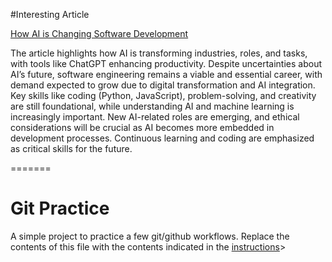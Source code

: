 
#Interesting Article

[How AI is Changing Software Development](https://builtin.com/artificial-intelligence/ai-software-development)

The article highlights how AI is transforming industries, roles, and tasks, with tools like ChatGPT enhancing productivity. Despite uncertainties about AI’s future, software engineering remains a viable and essential career, with demand expected to grow due to digital transformation and AI integration. Key skills like coding (Python, JavaScript), problem-solving, and creativity are still foundational, while understanding AI and machine learning is increasingly important. New AI-related roles are emerging, and ethical considerations will be crucial as AI becomes more embedded in development processes. Continuous learning and coding are emphasized as critical skills for the future.


=======
# Git Practice
A simple project to practice a few git/github workflows.  Replace the contents of this file with the contents indicated in the [instructions](./instructions.md)> 
